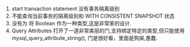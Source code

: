 1. start transaction statement 没有事务隔离级别
2. 不能查询当前事务的隔离级别和 WITH CONSISTENT SNAPSHOT 状态
3. 没有为 将 Boolean 作为一种类型,这是非常笨的设计.
4. Query Attributes 打开了一道非常美丽的门,支持绑定特定的类型,但只能使用 mysql_query_attribute_string(), 门是很好看，里面是狗屎,愚蠢.



